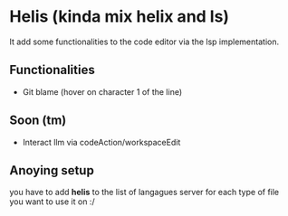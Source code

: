 # Helis (kinda mix helix and ls)

It add some functionalities to the code editor via the lsp implementation.

## Functionalities

- Git blame (hover on character 1 of the line)

## Soon (tm)
- Interact llm via codeAction/workspaceEdit

## Anoying setup
you have to add **helis** to the list of langagues server for each type of file you want to use it on :/
 
